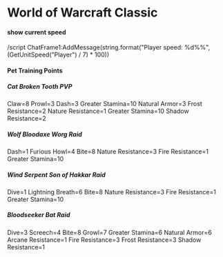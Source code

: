 # World of Warcraft Classic

#### show current speed
/script ChatFrame1:AddMessage(string.format("Player speed: %d%%", (GetUnitSpeed("Player") / 7) * 100))
#### Pet Training Points
##### Cat Broken Tooth PVP
Claw=8
Prowl=3
Dash=3
Greater Stamina=10
Natural Armor=3
Frost Resistance=2
Nature Resistance=1
Greater Stamina=10
Shadow Resistance=2
##### Wolf Bloodaxe Worg Raid
Dash=1
Furious Howl=4
Bite=8
Nature Resistance=3
Fire Resistance=1
Greater Stamina=10
##### Wind Serpent Son of Hakkar Raid
Dive=1
Lightning Breath=6
Bite=8
Nature Resistance=3
Fire Resistance=1
Greater Stamina=10
##### Bloodseeker Bat Raid
Dive=3
Screech=4
Bite=8
Growl=7
Greater Stamina=6
Natural Armor=6
Arcane Resistance=1
Fire Resistance=3
Frost Resistance=3
Shadow Resistance=1
